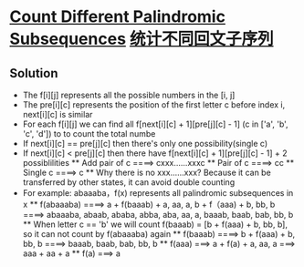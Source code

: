 # [Count Different Palindromic Subsequences](https://leetcode.com/problems/count-different-palindromic-subsequences) [统计不同回文子序列](https://leetcode-cn.com/problems/count-different-palindromic-subsequences)

## Solution
* The f\[i]\[j] represents all the possible numbers in the \[i, j]
* The pre\[i]\[c] represents the position of the first letter c before index i, next\[i]\[c] is similar
* For each f\[i]\[j] we can find all f\[next\[i]\[c] + 1]\[pre\[j]\[c] - 1] (c in \['a', 'b', 'c', 'd']) to to count the total numbe
* If next\[i]\[c] == pre\[j]\[c] then there's only one possibility(single c)
* If next\[i]\[c] < pre\[j]\[c] then there have f\[next\[i]\[c] + 1]\[pre\[j]\[c] - 1] + 2 possiblilities
 ** Add pair of c ====> cxxx......xxxc
 ** Pair of c ====> cc
 ** Single c ====> c
 ** Why there is no xxx......xxx? Because it can be transferred by other states, it can avoid double counting
* For example: abaaaba，f(x) represents all palindromic subsequences in x
 ** f(abaaaba) ====> a + f(baaab) + a, aa, a, b + f（aaa) + b, bb, b ====> abaaaba, abaab, ababa, abba, aba, aa, a, baaab, baab, bab, bb, b
 ** When letter c == 'b' we will count f(baaab) = \[b + f(aaa) + b, bb, b], so it can not count by f(abaaaba) again
 ** f(baaab) ====> b + f(aaa) + b, bb, b ====> baaab, baab, bab, bb, b
 ** f(aaa) ===> a + f(a) + a, aa, a ===> aaa + aa + a
 ** f(a) ===> a
